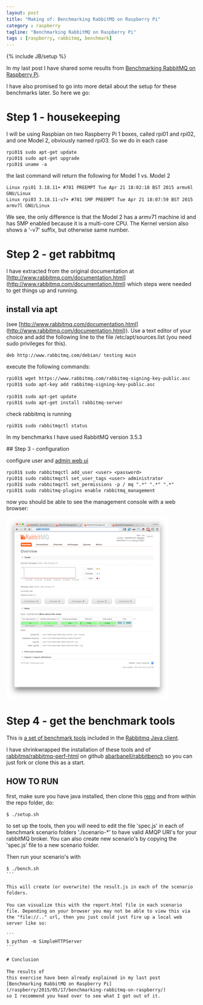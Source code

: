 ```yaml
---
layout: post
title: "Making of: Benchmarking RabbitMQ on Raspberry Pi"
category : raspberry
tagline: "Benchmarking RabbitMQ on Raspberry Pi"
tags : [raspberry, rabbitmq, benchmark]
---
```

{% include JB/setup %}


In my last post I have shared some results from [Benchmarking RabbitMQ on Raspberry Pi](/raspberry/2015/05/17/benchmarking-rabbitmq-on-raspberry/).  

I have also promised to go into more detail about the setup for these benchmarks later. So here we go:

# Step 1 - housekeeping

I will be using Raspbian on two Raspberry Pi 1 boxes, called rpi01
and rpi02, and one Model 2,  obviously named rpi03. So we do in
each case

```
rpi01$ sudo apt-get update
rpi01$ sudo apt-get upgrade
rpi01$ uname -a
```

the last command will return the following for Model 1 vs. Model 2

```
Linux rpi01 3.18.11+ #781 PREEMPT Tue Apr 21 18:02:18 BST 2015 armv6l GNU/Linux
Linux rpi03 3.18.11-v7+ #781 SMP PREEMPT Tue Apr 21 18:07:59 BST 2015 armv7l GNU/Linux
```

We see, the only difference is that the Model 2 has a armv71 machine
id and has SMP enabled because it is a multi-core CPU. The Kernel version also shows a '-v7' suffix, but otherwise same number.


# Step 2 - get rabbitmq

I have extracted from the original documentation at
[http://www.rabbitmq.com/documentation.html]
(http://www.rabbitmq.com/documentation.html)
which steps were needed to get things up and running.

## install via apt 
(see
[http://www.rabbitmq.com/documentation.html]
(http://www.rabbitmq.com/documentation.html)).
  Use a text editor of your choice and add the following 
line to the file /etc/apt/sources.list (you need sudo privileges for this).


```
deb http://www.rabbitmq.com/debian/ testing main
```

execute the following commands: 

```
rpi01$ wget https://www.rabbitmq.com/rabbitmq-signing-key-public.asc
rpi01$ sudo apt-key add rabbitmq-signing-key-public.asc 

rpi01$ sudo apt-get update
rpi01$ sudo apt-get install rabbitmq-server
```

check rabbitmq is running 

```
rpi01$ sudo rabbitmqctl status
```

In my benchmarks I have used RabbitMQ version 3.5.3

## Step 3 - configuration

configure user and [admin web ui](http://www.rabbitmq.com/management.html)

```
rpi01$ sudo rabbitmqctl add_user <user> <password>
rpi01$ sudo rabbitmqctl set_user_tags <user> administrator
rpi01$ sudo rabbitmqctl set_permissions -p / mq ".*" ".*" ".*"
rpi01$ sudo rabbitmq-plugins enable rabbitmq_management
```

now you should be able to see the management console with a web browser: 

![Rabbit console](/assets/img/2015/05/16/rabbit-console.png)

# Step 4 - get the benchmark tools

This is [a set of benchmark tools](http://www.rabbitmq.com/java-tools.html)
included in the [Rabbitmq Java client](http://www.rabbitmq.com/java-client.html).

I have shrinkwrapped the installation of these tools and of [rabbitmq/rabbitmq-perf-html](https://github.com/rabbitmq/rabbitmq-perf-html) on github [abarbanell/rabbitbench](https://github.com/abarbanell/rabbitbench) so you can just fork or clone this as a start. 

## HOW TO RUN

first, make sure you have java installed, then clone this [repo](https://github.com/abarbanell/rabbitbench) and from within the repo folder, do: 

```
$ ./setup.sh
```
to set up the tools, then you will need to edit the file 'spec.js' in each of benchmark scenario folders './scenario-*'
 to have valid AMQP URI's for your rabbitMQ broker. You can also create new scenario's by copying  the 'spec.js' file to a new scenario folder.

Then run your scenario's with 

````
$ ./bench.sh
```

This will create (or overwrite) the result.js in each of the scenario folders.

You can visualize this with the report.html file in each scenario file. Depending on your browser you may not be able to view this via the "file://.." url, then you just could just fire up a local web server like so: 

```
$ python -m SimpleHTTPServer
```

# Conclusion

The results of 
this exercise have been already explained in my last post 
[Benchmarking RabbitMQ on Raspberry Pi](/raspberry/2015/05/17/benchmarking-rabbitmq-on-raspberry/)
so I recommend you head over to see what I got out of it.


